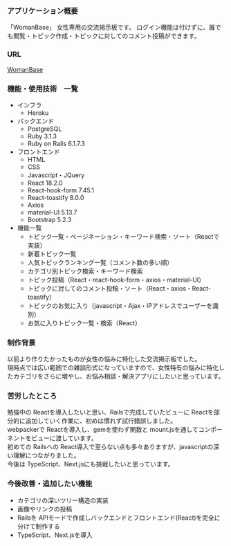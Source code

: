 ### アプリケーション概要
「WomanBase」
女性専用の交流掲示板です。
ログイン機能は付けずに、誰でも閲覧・トピック作成・トピックに対してのコメント投稿ができます。

### URL
[サイトURL]:https://woman-base-8626b4f5e035.herokuapp.com/
[WomanBase][サイトURL]
### 機能・使用技術　一覧
* インフラ
    * Heroku
* バックエンド
    * PostgreSQL
    * Ruby 3.1.3
    * Ruby on Rails 6.1.7.3
* フロントエンド
    * HTML
    * CSS
    * Javascript・JQuery
    * React 18.2.0
    * React-hook-form 7.45.1
    * React-toastify 8.0.0
    * Axios
    * material-UI 5.13.7
    * Bootstrap 5.2.3
* 機能一覧
    * トピック一覧・ページネーション・キーワード検索・ソート（Reactで実装）
    * 新着トピック一覧
    * 人気トピックランキング一覧（コメント数の多い順）
    * カテゴリ別トピック検索・キーワード検索
    * トピック投稿（React・react-hook-form・axios・material-UI）
    * トピックに対してのコメント投稿・ソート（React・axios・React-toastify）
    * トピックのお気に入り（javascript・Ajax・IPアドレスでユーザーを識別）
    * お気に入りトピック一覧・検索（React）

### 制作背景
以前より作りたかったものが女性の悩みに特化した交流掲示板でした。  
現時点では広い範囲での雑談形式になっていますので、女性特有の悩みに特化したカテゴリをさらに増やし、お悩み相談・解決アプリにしたいと思っています。

### 苦労したところ
勉強中の Reactを導入したいと思い、Railsで完成していたビューに Reactを部分的に追加していく作業に、初めは慣れず試行錯誤しました。  
webpackerで Reactを導入し、gemを使わず関数と mount.jsを通してコンポーネントをビューに渡しています。  
初めての Railsへの React導入で至らない点も多々ありますが、javascriptの深い理解につながりました。  
今後は TypeScript、Next.jsにも挑戦したいと思っています。

### 今後改善・追加したい機能
* カテゴリの深いツリー構造の実装
* 画像やリンクの投稿
* Railsを APIモードで作成しバックエンドとフロントエンド(React)を完全に分けて制作する
* TypeScript、Next.jsを導入